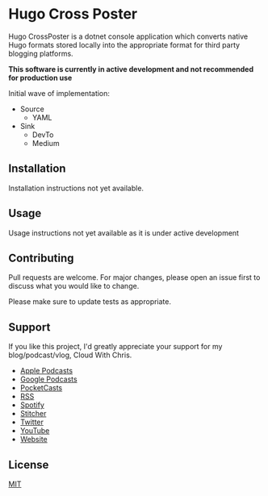 # Hugo Cross Poster

Hugo CrossPoster is a dotnet console application which converts native Hugo formats stored locally into the appropriate format for third party blogging platforms. 

**This software is currently in active development and not recommended for production use** 

Initial wave of implementation:
* Source
  * YAML
* Sink
  * DevTo
  * Medium

## Installation

Installation instructions not yet available.

## Usage

Usage instructions not yet available as it is under active development

## Contributing
Pull requests are welcome. For major changes, please open an issue first to discuss what you would like to change.

Please make sure to update tests as appropriate.

## Support

If you like this project, I'd greatly appreciate your support for my blog/podcast/vlog, Cloud With Chris.

* [Apple Podcasts]( https://podcasts.apple.com/gb/podcast/cloud-with-chris/id1499633784)
* [Google Podcasts](https://podcasts.google.com/feed/aHR0cHM6Ly93d3cuY2xvdWR3aXRoY2hyaXMuY29tL2VwaXNvZGUvaW5kZXgueG1s?sa=X&ved=0CAMQ4aUDahcKEwiwsr2N1ePtAhUAAAAAHQAAAAAQBA)
* [PocketCasts](https://pca.st/u5t985sn)
* [RSS](https://www.cloudwithchris.com/episode/index.xml)
* [Spotify](https://open.spotify.com/show/3oBrdKm5grzl58GBiV0j2y)
* [Stitcher](https://www.stitcher.com/s?fid=507667&refid=stpr)
* [Twitter](https://www.twitter.com/reddobowen)
* [YouTube](https://www.youtube.com/c/CloudWithChris)
* [Website](https://www.cloudwithchris.com)

## License
[MIT](https://choosealicense.com/licenses/mit/)
